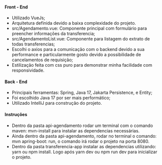 #### Front - End
 - Utilizado VueJs;
 - Arquitetura definida devido a baixa complexidade do projeto.
 - src/Agendamento.vue: Componente principal com formulário para preencher informações da transferencia;
 - src/AgendamentoList.vue: Componente para listagem do extrato de todas transferencias;
 - Escolhi o axios para a comunicação com o backend devido a sua performance e particularmente gosto devido a possibilidade de cancelamentos de requisição;
 - Estilização feita com css puro para demonstrar minha facilidade com responsividade.

 #### Back - End
 - Principais ferramentas: Spring, Java 17, Jakarta Persistence,  e Entity;
 - Foi escolhido Java 17 por ser mais performático;
 - Utilizado IntelliJ para construção do projeto.

 #### Instruções
 - Dentro da pasta api-agendamento rodar um terminal com o comando maven: mvn-install para instalar as dependencias necessárias.
 - Ainda dentro da pasta api-agendamento, rodar no terminal o comando: mvn apring-boot: run, o comando irá rodar o projeto na porta 8080.
 - Dentro da pasta transferencia-app instalar as dependencias utilizando: yarn ou npm install. Logo após yarn dev ou npm run dev para inicializar o projeto.
